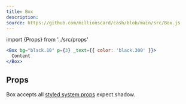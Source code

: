 ```yaml
---
title: Box
description:
source: https://github.com/millionscard/cash/blob/main/src/Box.js
---
```


import {Props} from '../src/props'

```jsx
<Box bg="black.10" p={3} _text={{ color: 'black.300' }}>
  Content
</Box>
```

## Props

<Props of="Box" />

Box accepts all [styled system props](https://styled-system.com/table/) expect shadow.
